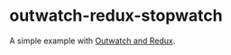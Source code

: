 # outwatch-redux-stopwatch
A simple example with [Outwatch and Redux](https://outwatch.github.io/?lang=scala).

